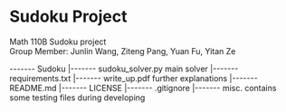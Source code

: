 # Sudoku Project
Math 110B Sudoku project  
Group Member: Junlin Wang, Ziteng Pang, Yuan Fu, Yitan Ze


------- Sudoku
  |------- sudoku_solver.py
                main solver
  |------- requirements.txt
  |------- write_up.pdf
                further explanations
  |------- README.md
  |------- LICENSE
  |------- .gitignore
  |------- misc. 
                contains some testing files during developing
 